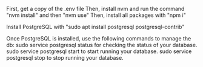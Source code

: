 First, get a copy of the .env file
Then, install nvm and run the command "nvm install" and then "nvm use"
Then, install all packages with "npm i"

Install PostgreSQL with "sudo apt install postgresql postgresql-contrib"

Once PostgreSQL is installed, use the following commands to manage the db:
  sudo service postgresql status for checking the status of your database.
  sudo service postgresql start to start running your database.
  sudo service postgresql stop to stop running your database.



